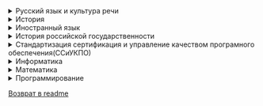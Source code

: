 
<details>
<summary> Русский язык и культура речи </summary>
                       
 ### **Преподаватель:** _Белова Оксана Викторовна_ 
 ### Контрольная работа:
  - Файлы с презентацией и заданием есть в нашей группе в телеграм
  - Настоятельно рекомендуется написать и распечатать контрольную работу к 1 занятию зимней сессии
  - Номер варианта = порядковый номер в списке группы
  - Примеры выполнения есть в презентации; рекомендуется подробно описывать причину ошибки в задании
  - В 7ом задании необходимо пронумеровать предложения, вставить пропущенные орфограммы и запятые, выделить их (Ж/К/Ч);
Подробно объяснить все вставленные орфограммы и запятые.
**Например:** _во 2м предложении добавлена запятая т.к. используется деепричастный оборот._
  
</details>

<details>
<summary> История </summary>
  
### **Преподаватель:** _Ипполитов Георгий Михайлович_ 
- [**Страница ВК**](https://vk.com/id220641019)
- Кафедра философии, 3й этаж кабинет 3-14 (Московское шоссе 77)

### Контрольная работа:
  - **Формат:** А4
  - **Отступы:** 2 сверху и снизу, 3.5 слева, 1.5 справа
  - **Интервал:** 1.5
  - **Шрифт:** 14
  - **Объем:** 8-10 листов; рекомендуется не больше 10 листов
  - **Список литературы:** Пишем внизу/в конце работы  _Интервал:_ 1; _Шрифт:_ 12; 3-5 источников/работ/whatever
  - **Где взять материал?** [**На странице ВК преподавателя**](https://vk.com/id220641019) скачать учебник "Наше Отечество"; Темы там же, или в группе в телеграм
  - Тему можно брать любую из предложенных, если хочется свою согласуйте с преподавателем
  - УМК(Учебно Методический Комлект) в moodle
  - Сделать _"чем быстрее, - тем лучше"_;
  - Формат сдачи: отправляем через систему ДО _(moodle)_, в pdf.
</details>
 
<details>
<summary> Иностранный язык </summary>
  
  ### **Преподаватель:** _Фурер Ольга Вениаминовна_
  
  - Заведующая кафедрой иностранного языка, 8 этаж (Московское шоссе 77)

  ### **Учебный план:**
  - Подготавливаем конспект по презентации
  - Учебник Бонк Наталия А., состоит из 2х частей, _изучить/просмотреть/записать грамматический справочник в 1й части к зимней сессии_; скорее всего, по возможности, _конспектируем_
  - Учебный план есть в группе в matrix
  - УМК(Учебно Методический Комлект) в moodle
  - **Устная тема:** Выбрать 1 из 4 представленных тем, найти информацию в интернетах, выписать/прочесть/понять/перевести (_обьем:_ 1 стр. А4), будет необходимо рассказать/озвучить/выступить;
  - **Тексты для ЗО:** Номер/вариант текста(1-15) для перевода, назначает преподаватель
  - Необходимо перевести назначенный текст, отдельно выписать незнакомые слова, перевести со словарём
  - Контрольная работа в течении зимней сессии...
</details>

<details>
<summary> История российской государственности </summary>

  ### **Преподаватель:** _Нефёдов Игорь Владимирович_
  
  - Заведующий кафедрой философии, 3й этаж кабинет 3-14 (Московское шоссе 77)
  - Предмет утвержден Владимиром Владимировичем
  - Похож на обществознание

  ### **Небольшая научная работа**
  
  - Все инструкции(3 файла) есть в нашей группе в телеграмме
  - Жесткая проверка на плагиат, не менее 70% работы, по мнению бота проверки, должно быть уникальным
  - 1 тему может взять только 1 участник академической группы, всего дано 35 тем
  - **Формат сдачи:** сначала отправить преподавателю на проверку
</details>

<details>
<summary> Стандартизация сертификация и управление качеством програмного обеспечения(ССиУКПО) </summary>
  
  ### **Преподаватель:** _Коныжева Наталья Валентиновна_

  - Кафедра прикладной информатики 5 этаж (Московское шоссе 77)
  - УМК(Учебно Методический Комлект) в moodle, там же контрольная работа, что с ней делать пока неизвестно
  - Преподавателя мы не видели
  
</details>

<details>
<summary> Информатика </summary>
  
  ### **Преподаватель:** _Коваленко Татьяна Анатольевна_
  - Контрольная работа в moodle, скорее всего дополнительно разжуют в течении зимней сессии
  
</details>

<details>
<summary> Математика </summary>
  
  ### **Преподаватель:** _Энбом Екатерина Александровна_
  - Кафедра высшей математики 8 этаж кабинет 8-12 преподавательская (Московское шоссе 77)
  - Установочная лекция есть в Matrix
  - Связь с преподавателем/сдача работ через старосту, если ничего не путаю
  - Есть контрольная работа в moodle(наверное)
</details>

<details>
<summary> Программирование </summary>
  
  ### **Преподаватель:** _Гавлиевский Серго Леонидович_
  - Питончика не бояться
  - Примеры заданий контрольных работ(*билеты*) есть в нашей группе в телеграме
  - Номер билета = номер в списке группы
  - Выполнить к зимней сессии задания из своего билета, принести с собой на зимнюю сессию на носителе/в облаке/листе бумаги
  - [Ссылка на IDE PyCharm](https://www.jetbrains.com/ru-ru/pycharm/)
  - [Курс по питону от преподавателя(*pythontutor*)](https://pythontutor.ru/lessons/while/)
  - [Курс по питону от преподавателя(*metanit*)](https://metanit.com/python/)
  - [Курс по питону от вашего покорного слуги(*stepik*)](https://stepik.org/course/58852/promo)
    ![image](https://github.com/PSUTI-ISTe31/Info/assets/147435894/345d32b4-59cb-4a6a-900b-ca92a69150d5)
</details>

[Возврат в readme](README.md)
